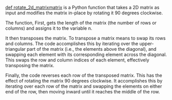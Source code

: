 [def rotate_2d_matrixmatrix](https://github.com/kihuni/alx-interview/blob/main/0x07-rotate_2d_matrix/0-rotate_2d_matrix.py) is a Python function  that takes a 2D matrix as input and modifies the matrix in-place by rotating it 90 degrees clockwise.

The function, First, gets the length of the matrix (the number of rows or columns) and assigns it to the variable n.

It then transposes the matrix. To transpose a matrix means to swap its rows and columns. The code accomplishes this by iterating over the upper-triangular part of the matrix (i.e., the elements above the diagonal), and swapping each element with its corresponding element across the diagonal. This swaps the row and column indices of each element, effectively transposing the matrix.

Finally, the code reverses each row of the transposed matrix. This has the effect of rotating the matrix 90 degrees clockwise. It accomplishes this by iterating over each row of the matrix and swapping the elements on either end of the row, then moving inward until it reaches the middle of the row.
